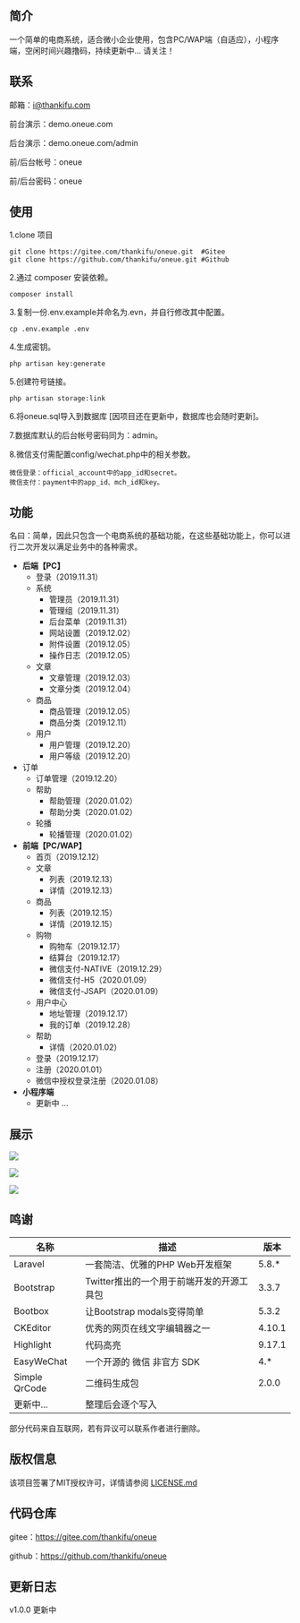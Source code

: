 ## 简介

一个简单的电商系统，适合微小企业使用，包含PC/WAP端（自适应），小程序端，空闲时间兴趣撸码，持续更新中... 请关注！

## 联系

邮箱：i@thankifu.com

前台演示：demo.oneue.com

后台演示：demo.oneue.com/admin

前/后台帐号：oneue

前/后台密码：oneue

## 使用

1.clone 项目

```
git clone https://gitee.com/thankifu/oneue.git	#Gitee
git clone https://github.com/thankifu/oneue.git	#Github
```

2.通过 composer 安装依赖。

```
composer install
```

3.复制一份.env.example并命名为.evn，并自行修改其中配置。

```
cp .env.example .env
```

4.生成密钥。

```
php artisan key:generate
```

5.创建符号链接。

```
php artisan storage:link
```

6.将oneue.sql导入到数据库 [因项目还在更新中，数据库也会随时更新]。

7.数据库默认的后台帐号密码同为：admin。

8.微信支付需配置config/wechat.php中的相关参数。

```
微信登录：official_account中的app_id和secret。
微信支付：payment中的app_id、mch_id和key。
```

## 功能

名曰：简单，因此只包含一个电商系统的基础功能，在这些基础功能上，你可以进行二次开发以满足业务中的各种需求。

- **后端【PC】**
  - 登录（2019.11.31）
  - 系统
    - 管理员（2019.11.31）
    - 管理组（2019.11.31）
    - 后台菜单（2019.11.31）
    - 网站设置（2019.12.02）
    - 附件设置（2019.12.05）
    - 操作日志（2019.12.05）
  - 文章
    - 文章管理（2019.12.03）
    - 文章分类（2019.12.04）
  - 商品
    - 商品管理（2019.12.05）
    - 商品分类（2019.12.11）
  - 用户
    - 用户管理（2019.12.20）
    - 用户等级（2019.12.20）
- 订单
    - 订单管理（2019.12.20）
  - 帮助
    - 帮助管理（2020.01.02）
    - 帮助分类（2020.01.02）
  - 轮播
    - 轮播管理（2020.01.02）
- **前端【PC/WAP】**
  - 首页（2019.12.12）
  - 文章
    - 列表（2019.12.13）
    - 详情（2019.12.13）
  - 商品
    - 列表（2019.12.15）
    - 详情（2019.12.15）
  - 购物
    - 购物车（2019.12.17）
    - 结算台（2019.12.17）
    - 微信支付-NATIVE（2019.12.29）
    - 微信支付-H5（2020.01.09）
    - 微信支付-JSAPI（2020.01.09）
  - 用户中心
    - 地址管理（2019.12.17）
    - 我的订单（2019.12.28）
  - 帮助
    - 详情（2020.01.02）
  - 登录（2019.12.17）
  - 注册（2020.01.01）
  - 微信中授权登录注册（2020.01.08）
- **小程序端**
  - 更新中 ...

## 展示

![](https://img.starslabs.com/uploads/0000000000000git/frontend-01.jpg)

![](https://img.starslabs.com/uploads/0000000000000git/backend-01.jpg)

![](https://img.starslabs.com/uploads/0000000000000git/backend-03.jpg)

## 鸣谢

| 名称          | 描述                                      | 版本   |
| ------------- | ----------------------------------------- | ------ |
| Laravel       | 一套简洁、优雅的PHP Web开发框架           | 5.8.*  |
| Bootstrap     | Twitter推出的一个用于前端开发的开源工具包 | 3.3.7  |
| Bootbox       | 让Bootstrap modals变得简单                | 5.3.2  |
| CKEditor      | 优秀的网页在线文字编辑器之一              | 4.10.1 |
| Highlight     | 代码高亮                                  | 9.17.1 |
| EasyWeChat    | 一个开源的 微信 非官方 SDK                | 4.*    |
| Simple QrCode | 二维码生成包                              | 2.0.0  |
| 更新中...     | 整理后会逐个写入                          |        |

部分代码来自互联网，若有异议可以联系作者进行删除。

## 版权信息

该项目签署了MIT授权许可，详情请参阅 [LICENSE.md](/LICENSE)

## 代码仓库

gitee：https://gitee.com/thankifu/oneue

github：https://github.com/thankifu/oneue

## 更新日志

v1.0.0	更新中
